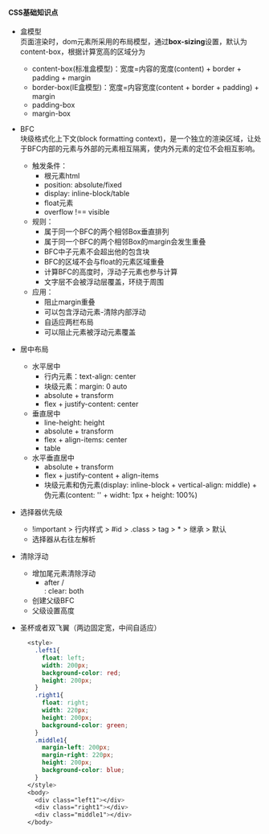 #### CSS基础知识点  

* 盒模型  
  页面渲染时，dom元素所采用的布局模型，通过**box-sizing**设置，默认为content-box，根据计算宽高的区域分为
  - content-box(标准盒模型)：宽度=内容的宽度(content) + border + padding + margin
  - border-box(IE盒模型)：宽度=内容宽度(content + border + padding) + margin
  - padding-box
  - margin-box

* BFC  
  块级格式化上下文(block formatting context)，是一个独立的渲染区域，让处于BFC内部的元素与外部的元素相互隔离，使内外元素的定位不会相互影响。  
  - 触发条件：
    - 根元素html
    - position: absolute/fixed
    - display: inline-block/table
    - float元素
    - overflow !== visible
  - 规则：
    - 属于同一个BFC的两个相邻Box垂直排列
    - 属于同一个BFC的两个相邻Box的margin会发生重叠
    - BFC中子元素不会超出他的包含块
    - BFC的区域不会与float的元素区域重叠
    - 计算BFC的高度时，浮动子元素也参与计算
    - 文字层不会被浮动层覆盖，环绕于周围
  - 应用：
    - 阻止margin重叠
    - 可以包含浮动元素-清除内部浮动
    - 自适应两栏布局
    - 可以阻止元素被浮动元素覆盖

* 居中布局
  - 水平居中
    - 行内元素：text-align: center
    - 块级元素：margin: 0 auto
    - absolute + transform
    - flex + justify-content: center
  - 垂直居中
    - line-height: height
    - absolute + transform
    - flex + align-items: center
    - table
  - 水平垂直居中
    - absolute + transform
    - flex + justify-content + align-items
    - 块级元素和伪元素(display: inline-block + vertical-align: middle) + 伪元素(content: '' + widht: 1px + height: 100%)

* 选择器优先级
  - !important > 行内样式 > #id > .class > tag > * > 继承 > 默认
  - 选择器从右往左解析

* 清除浮动
  - 增加尾元素清除浮动
    - after / <br> : clear: both
  - 创建父级BFC
  - 父级设置高度


* 圣杯或者双飞翼（两边固定宽，中间自适应）
  ```css
    <style>
      .left1{
        float: left;
        width: 200px;
        background-color: red;
        height: 200px;
      }
      .right1{
        float: right;
        width: 220px;
        height: 200px;
        background-color: green;
      }
      .middle1{
        margin-left: 200px;
        margin-right: 220px;
        height: 200px;
        background-color: blue;
      }
    </style>
    <body>
      <div class="left1"></div>
      <div class="right1"></div>
      <div class="middle1"></div>
    </body>
  ```